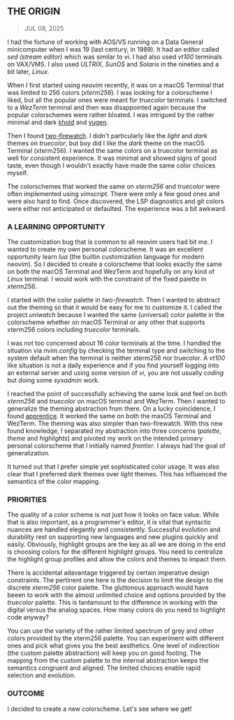 ## THE ORIGIN
> JUL 08, 2025

I had the fortune of working with AOS/VS running on a Data General
minicomputer when I was 19 (last century, in 1989).
It had an editor called _sed (stream editor)_ which was similar to _vi_.
I had also used _vt100_ terminals on VAX/VMS.
I also used _ULTRIX_, _SunOS_ and _Solaris_ in the nineties and
a bit later, _Linux_.

When I first started using _neovim_ recently, it was on a macOS Terminal
that was limited to 256 colors (_xterm256_).
I was looking for a colorscheme I liked, but all the popular ones were
meant for _truecolor_ terminals.
I switched to a _WezTerm_ terminal and then was disappointed again
because the popular colorschemes were rather bloated.
I was intrigued by the rather minimal and dark
[khold](https://github.com/metalelf0/black-metal-theme-neovim)
and [yugen](https://github.com/bettervim/yugen.nvim).

Then I found [two-firewatch](../theme/firewatch/README.md).
I didn't particularly like the _light_ and _dark_ themes on _truecolor_,
but boy did I like the _dark_ theme on the macOS Terminal (xterm256).
I wanted the same colors on a truecolor terminal as well for consistent
experience.  It was minimal and showed signs of good taste, even though
I wouldn't exactly have made the same color choices myself.

The colorschemes that worked the same on _xterm256_ and _truecolor_
were often implemented using _vimscript_.
There were only a few good ones and were also hard to find.
Once discovered, the LSP diagnostics and git colors were either
not anticipated or defaulted.  The experience was a bit awkward.

### A LEARNING OPPORTUNITY

The customization bug that is common to all neovim users had bit me.
I wanted to create my own personal colorscheme.
It was an excellent opportunity learn _lua_ (the builtin customization
language for modern neovim).
So I decided to create a colorscheme that looks exactly the same on both
the macOS Terminal and WezTerm and hopefully on any kind of _Linux_ terminal.
I would work with the constraint of the fixed palette in _xterm256_.

I started with the color palette in _two-firewatch_.
Then I wanted to abstract out the theming so that it would be easy for me to
customize it.  I called the project _uniwatch_ because I wanted the same
(universal) color palette in the colorscheme whether on macOS Terminal or
any other that supports xterm256 colors including _truecolor_ terminals.

I was not too concerned about 16 color terminals at the time.
I handled the situation via _nvim.config_ by checking the terminal type
and switching to the system default when the terminal is neither xterm256
nor truecolor.  A _vt100_ like situation is not a daily experience and
if you find yourself logging into an external server and using some
version of _vi_, you are not usually _coding_ but doing some
_sysadmin_ work.

I reached the point of successfully achieving the same look
and feel on both _xterm256_ and _truecolor_ on macOS terminal and WezTerm.
Then I wanted to generalize the theming abstraction from there.
On a lucky coincidence, I found [apprentice](../theme/apprentice/README.md).
It worked the same on both the masOS Terminal and WezTerm.
The theming was also simpler than two-firewatch.
With this new found knowledge, I separated my abstraction into three concerns
(_palette_, _theme_ and _highlights_) and pivoted my work on the intended
primary personal colorscheme that I initially named _frontier_.
I always had the goal of generalization.

It turned out that I prefer simple yet sophisticated color usage.
It was also clear that I preferred _dark_ themes over _light_ themes.
This has influenced the semantics of the color mapping.

### PRIORITIES

The quality of a color scheme is not just how it looks on face value.
While that is also important, as a programmer's editor, it is vital that
syntactic nuances are handled elegantly and consistently.
Successful evolution and durability rest on supporting new languages and
new plugins quickly and easily.
Obviously, highlight groups are the key as all we are doing in the end
is choosing colors for the different highlight groups.
You need to centralize the highlight group profiles and allow the colors
and themes to impact them.

There is accidental adavantage triggered by certain imperative design
constraints.  The pertinent one here is the decision to limit the design
to the discrete _xterm256_ color palette.  The gluttonous approach would
have beeen to work with the almost unlimited choice and options provided
by the _truecolor_ palette.
This is tantamount to the difference in working with the digital versus
the analog spaces.  How many colors do you need to highlight code anyway?

You can use the variety of the rather limited spectrum of grey and other
colors provided by the xterm256 palette.  You can experiment with different
ones and pick what gives you the best aesthetics.
One level of indirection (the custom palette abstraction) will keep you
on good footing.
The mapping from the custom palette to the internal abstraction keeps
the semantics congruent and aligned.
The limited choices enable rapid selection and evolution.

### OUTCOME

I decided to create a new colorscheme.  Let's see where we get!
